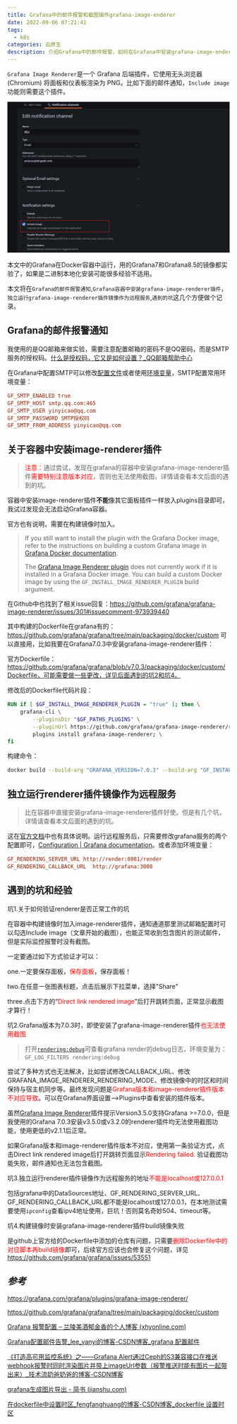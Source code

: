 ```yaml
---
title: Grafana中的邮件报警和截图插件grafana-image-enderer
date: 2022-09-06 07:21:41
tags:
  - k8s
categories: 云原生
description: 介绍Grafana中的邮件报警，如何在Grafana中安装grafana-image-enderer插件，以及截图功能的使用
---
```


`Grafana Image Renderer`是一个 Grafana 后端插件，它使用无头浏览器 (Chromium) 将面板和仪表板渲染为 PNG。比如下面的邮件通知，`Include image`功能则需要这个插件。

<img src="./grafana-image-enderer-in-grafana/alert-include-image.png" alt="alert-include-image" style="zoom:50%;" />

本文中的Grafana在Docker容器中运行，用的Grafana7和Grafana8.5的镜像都实验了，如果是二进制本地化安装可能很多经验不适用。

本文将在`Grafana的邮件报警通知`,`Grafana容器中安装grafana-image-renderer插件`，`独立运行grafana-image-renderer插件镜像作为远程服务`,`遇到的坑`这几个方便做个记录。

## Grafana的邮件报警通知

我使用的是QQ邮箱来做实验，需要注意配置邮箱的密码不是QQ密码，而是SMTP服务的授权码。[什么是授权码，它又是如何设置？_QQ邮箱帮助中心](https://service.mail.qq.com/cgi-bin/help?subtype=1&&id=28&&no=1001256)

在Grafana中配置SMTP可以修改[配置文件](https://grafana.com/docs/grafana/v7.0/administration/configuration/#smtp)或者使用[环境变量](https://grafana.com/docs/grafana/v7.0/administration/configuration/#configure-with-environment-variables)，SMTP配置常用环境变量：

```ini
GF_SMTP_ENABLED true
GF_SMTP_HOST smtp.qq.com:465
GF_SMTP_USER yinyicao@qq.com
GF_SMTP_PASSWORD SMTP授权码
GF_SMTP_FROM_ADDRESS yinyicao@qq.com
```

## 关于容器中安装image-renderer插件

> <span style="color:red">注意：</span>通过尝试，发现在grafana的容器中安装grafana-image-renderer插件<span style="color:red">需要特别注意版本对应</span>，否则也无法使用截图，详情请查看本文后面的遇到的坑。

容器中安装image-renderer插件**不能**像其它面板插件一样放入plugins目录即可，我试过发现会无法启动Grafana容器。

官方也有说明，需要在构建镜像时加入。

> If you still want to install the plugin with the Grafana Docker image, refer to the instructions on building a custom Grafana image in [Grafana Docker documentation](https://grafana.com/docs/installation/docker/#custom-image-with-grafana-image-renderer-plugin-pre-installed).
>
> The [Grafana Image Renderer plugin](https://grafana.com/docs/grafana/v9.0/setup-grafana/image-rendering/#grafana-image-renderer-plugin) does not currently work if it is installed in a Grafana Docker image. You can build a custom Docker image by using the `GF_INSTALL_IMAGE_RENDERER_PLUGIN` build argument. 

在Github中也找到了相关issue回复：https://github.com/grafana/grafana-image-renderer/issues/301#issuecomment-973939440

其中构建的Dockerfile在grafana有的：https://github.com/grafana/grafana/tree/main/packaging/docker/custom 可以直接用，比如我要在Grafana7.0.3中安装grafana-image-renderer插件：

官方Dockerfile：https://github.com/grafana/grafana/blob/v7.0.3/packaging/docker/custom/Dockerfile，可能需要做一些更改，详见后面遇到的坑2和坑4。

修改后的Dockerfile代码片段：

```dockerfile
RUN if [ $GF_INSTALL_IMAGE_RENDERER_PLUGIN = "true" ]; then \
    grafana-cli \
        --pluginsDir "$GF_PATHS_PLUGINS" \
        --pluginUrl https://github.com/grafana/grafana-image-renderer/releases/download/v2.1.1/plugin-linux-x64-glibc-no-chromium.zip \
        plugins install grafana-image-renderer; \
fi
```

构建命令：

```sh
docker build --build-arg "GRAFANA_VERSION=7.0.3" --build-arg "GF_INSTALL_IMAGE_RENDERER_PLUGIN=true" -t grafana-custom -f Dockerfile .
```

## 独立运行renderer插件镜像作为远程服务

> 比在容器中直接安装grafana-image-renderer插件好使。但是有几个坑，详情请查看本文后面的遇到的坑。

这在[官方文档](https://grafana.com/grafana/plugins/grafana-image-renderer/)中也有具体说明。运行远程服务后，只需要修改grafana服务的两个配置即可，[Configuration | Grafana documentation](https://grafana.com/docs/grafana/v7.0/administration/configuration/#rendering)。或者添加环境变量：

```ini
GF_RENDERING_SERVER_URL http://render:8081/render
GF_RENDERING_CALLBACK_URL  http://grafana:3000
```

## 遇到的坑和经验

坑1.关于如何验证renderer是否正常工作的坑

在容器中构建镜像时加入image-renderer插件，通知通道那里测试邮箱配置时可以勾选Include image（文章开始的截图），也能正常收到包含图片的测试邮件，但是实际监控报警时没有截图。

一定要通过如下方式验证才可以：

one.一定要保存面板，<span style="color:red">保存面板</span>，保存面板！

two.在任意一张图表标题，点击后展示下拉菜单，选择"Share"

three.点击下方的“<span style="color:red">Direct link rendered image</span>”后打开跳转页面，正常显示截图才算行！

坑2.Grafana版本为7.0.3时，即使安装了grafana-image-renderer插件<span style="color:red">也无法使用截图</span>

> 打开[`rendering:debug`](https://grafana.com/docs/grafana/v7.0/administration/configuration/#rendering_verbose_logging)可查看grafana render的debug日志，环境变量为：`GF_LOG_FILTERS rendering:debug`

尝试了多种方式也无法解决，比如尝试修改CALLBACK_URL、修改GRAFANA_IMAGE_RENDERER_RENDERING_MODE、修改镜像中的时区和时间保持与宿主机同步等。最终发现问题是<span style="color:red">Grafana版本和image-renderer插件版本不对应导致</span>。可以在Grafana界面设置-->Plugins中查看安装的插件版本。

虽然[Grafana Image Renderer](https://grafana.com/grafana/plugins/grafana-image-renderer/)插件提示Version3.5.0支持Grafana >=7.0.0，但是我使用的Grafana 7.0.3安装v3.5.0或v3.2.0的renderer插件均无法使用截图功能，使用更低的v2.1.1后正常。

如果Grafana版本和image-renderer插件版本不对应，使用第一条验证方式，点击Direct link rendered image后打开跳转页面显示<span style="color:red">Rendering failed.</span> 验证截图功能失败，邮件通知也无法包含截图。

坑3.独立运行renderer插件镜像作为远程服务的地址<span style="color:red">不能是localhost或127.0.0.1</span>

包括grafana中的DataSources地址、GF_RENDERING_SERVER_URL、GF_RENDERING_CALLBACK_URL都不能是localhost或127.0.0.1，在本地测试需要使用`ipconfig`查看ipv4地址使用，巨坑！否则莫名奇妙504、timeout等。

坑4.构建镜像时安装grafana-image-renderer插件build镜像失败

是github上官方给的Dockerfile中添加的仓库有问题，只需要<span style="color:red">删除Dockerfile中的对应脚本再build镜像</span>即可，后续官方应该也会修复这个问题，详见<https://github.com/grafana/grafana/issues/53551>

## *参考*

<https://grafana.com/grafana/plugins/grafana-image-renderer/>

<https://github.com/grafana/grafana/tree/main/packaging/docker/custom>

[Grafana 报警配置 – 兰陵美酒郁金香的个人博客 (xhyonline.com)](https://www.xhyonline.com/?p=1534)

[Grafana配置邮件告警_lee_yanyi的博客-CSDN博客_grafana 配置邮件](https://blog.csdn.net/lee_yanyi/article/details/120363993)

[《打造高可用监控系统》之——Grafana Alert通过Ceph的S3兼容接口在推送webhook报警时同时渲染图片并带上imageUrl参数（报警推送时能有图片一起带出来）_技术流奶爸奶爸的博客-CSDN博客](https://blog.csdn.net/weixin_42182797/article/details/104653812)

[grafana生成图片导出 - 简书 (jianshu.com)](https://www.jianshu.com/p/66f022e8645d)

[在dockerfile中设置时区_fengfanghuang的博客-CSDN博客_dockerfile 设置时区](https://blog.csdn.net/qq_26572567/article/details/125166288)
